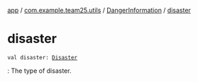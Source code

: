 [app](../../index.md) / [com.example.team25.utils](../index.md) / [DangerInformation](index.md) / [disaster](./disaster.md)

# disaster

`val disaster: `[`Disaster`](../-disaster/index.md)

: The type of disaster.

